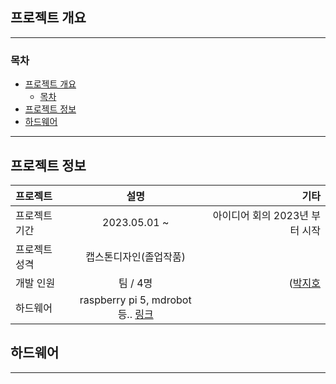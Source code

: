 ## 프로젝트 개요
---
### 목차
- [프로젝트 개요](#프로젝트-개요)
  - [목차](#목차)
- [프로젝트 정보](#프로젝트-정보)
- [하드웨어](#하드웨어)

---
## 프로젝트 정보

|프로젝트| 설명 | 기타 |
|:---|:---:| ---:|
| 프로젝트 기간| 2023.05.01 ~ | 아이디어 회의 2023년 부터 시작 |
| 프로젝트 성격 | 캡스톤디자인(졸업작품) | |
| 개발 인원 | 팀 / 4명 | ([박지호](https://github.com/JJo-0)| [이건원](https://github.com/leegunwon) | [조성우](https://github.com/) | [장영도](https://github.com/)) |
| 하드웨어 | raspberry pi 5, mdrobot 등.. [링크](##하드웨어) | |


## 하드웨어
---




